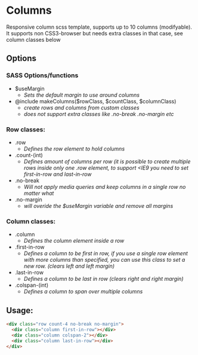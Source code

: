 Columns
=======

Responsive column scss template, supports up to 10 columns (modifyable). It supports non CSS3-browser but needs extra classes in that case, see column classes below

Options
-------

### SASS Options/functions
* $useMargin
  * _Sets the default margin to use around columns_
* @include makeColumns($rowClass, $countClass, $columnClass)
  * _create rows and columns from custom classes_
  * _does not support extra classes like .no-break .no-margin etc_

### Row classes:
* .row
  * _Defines the row element to hold columns_
* .count-(int)
  * _Defines amount of columns per row (it is possible to create multiple rows inside only one .row element, to support <IE9 you need to set first-in-row and last-in-row_
* .no-break
  * _Will not apply media queries and keep columns in a single row no matter what_
* .no-margin
  * _will overide the $useMargin variable and remove all margins_

### Column classes:
* .column
  * _Defines the column element inside a row_
* .first-in-row
  * _Defines a column to be first in row, if you use a single row element with more columns than specified, you can use this class to set a new row. (clears left and left margin)_
* .last-in-row
  * _Defines a column to be last in row (clears right and right margin)_
* .colspan-(int)
  * _Defines a column to span over multiple columns_

Usage:
------

```html
<div class="row count-4 no-break no-margin">
  <div class="column first-in-row"></div>
  <div class="column colspan-2"></div>
  <div class="column last-in-row"></div>
</div>
```

